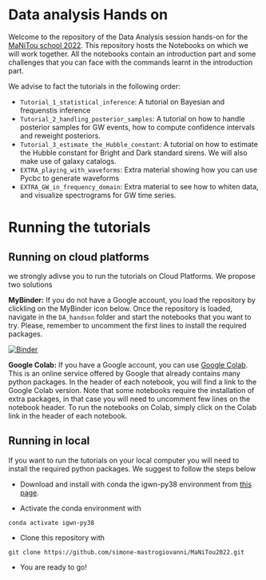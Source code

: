 # Data analysis Hands on

Welcome to the repository of the Data Analysis session hands-on for the [MaNiTou school 2022](https://indico.in2p3.fr/event/25990/timetable/#20220707). This repository hosts the Notebooks on which we will work together. All the notebooks contain an introduction part and some challenges that you can face with the commands learnt in the introduction part. 

We advise to fact the tutorials in the following order:

* `Tutorial_1_statistical_inference`: A tutorial on Bayesian and frequenstis inference
* `Tutorial_2_handling_posterior_samples`: A tutorial on how to handle posterior samples for GW events, how to compute confidence intervals and reweight posteriors.
* `Tutorial_3_estimate_the_Hubble_constant`: A tutorial on how to estimate the Hubble constant for Bright and Dark standard sirens. We will also make use of galaxy catalogs.
* `EXTRA_playing_with_waveforms`: Extra material showing how you can use Pycbc to generate waveforms
* `EXTRA_GW_in_frequency_domain`: Extra material to see how to whiten data, and visualize spectrograms for GW time series.

# Running the tutorials



## Running on cloud platforms

we strongly adivse you to run the tutorials on Cloud Platforms. We propose two solutions

**MyBinder:** If you do not have a Google account, you load the repository by clickling on the MyBinder icon below. Once the repository is loaded, navigate in the `DA_handson` folder and start the notebooks that you want to try. Please, remember to uncomment the first lines to install the required packages.

[![Binder](https://mybinder.org/badge_logo.svg)](https://mybinder.org/v2/gh/simone-mastrogiovanni/MaNiTou2022/HEAD)

**Google Colab:** If you have a Google account, you can use [Google Colab](https://research.google.com/colaboratory/). This is an online service offered by Google that already contains many python packages. In the header of each notebook, you will find a link to the Google Colab version. Note that some notebooks require the installation of extra packages, in that case you will need to uncomment few lines on the notebook header. To run the notebooks on Colab, simply click on the Colab link in the header of each notebook.

## Running in local

If you want to run the tutorials on your local computer you will need to install the required python packages. We suggest to follow the steps below

* Download and install with conda the igwn-py38 environment from [this page](https://computing.docs.ligo.org/conda/environments/igwn-py38/).

* Activate the conda environment with 

```
conda activate igwn-py38
```

* Clone this repository with 

```
git clone https://github.com/simone-mastrogiovanni/MaNiTou2022.git
```

* You are ready to go!
